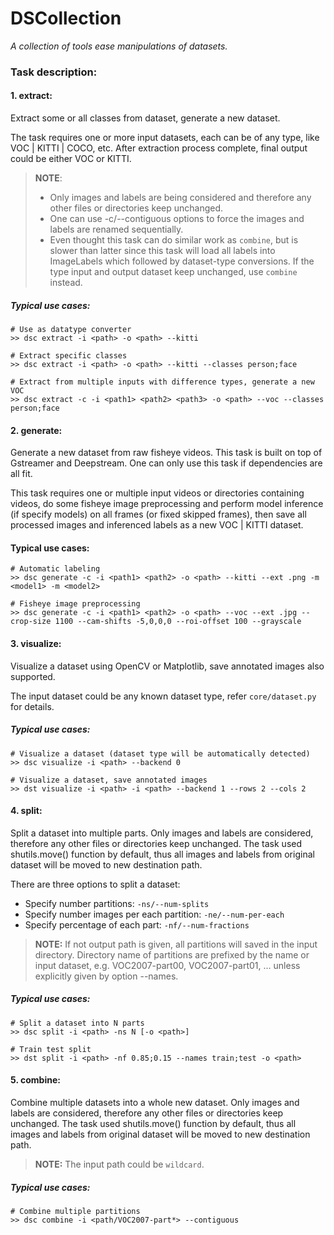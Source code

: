 # DSCollection

_A collection of tools ease manipulations of datasets._

### Task description:

#### 1. **extract**:
Extract some or all classes from dataset, generate a new dataset.

    
The task requires one or more input datasets, each can be of any type, like VOC | KITTI | COCO, etc. 
After extraction process complete, final output could be either VOC or KITTI.

> **NOTE**:
>- Only images and labels are being considered and therefore any
    other files or directories keep unchanged.
>- One can use -c/--contiguous options to force the images and labels
    are renamed sequentially. 
>- Even thought this task can do similar work as `combine`, but is slower
  than latter since this task will load all labels into ImageLabels which
  followed by dataset-type conversions. If the type input and output dataset
  keep unchanged, use `combine` instead.

##### Typical use cases:
```shell
# Use as datatype converter
>> dsc extract -i <path> -o <path> --kitti

# Extract specific classes
>> dsc extract -i <path> -o <path> --kitti --classes person;face

# Extract from multiple inputs with difference types, generate a new VOC
>> dsc extract -c -i <path1> <path2> <path3> -o <path> --voc --classes person;face
```
    
#### 2. **generate:**
Generate a new dataset from raw fisheye videos. This task is built on top of
Gstreamer and Deepstream. One can only use this task if dependencies are all fit.

This task requires one or multiple input videos or directories containing videos,
do some fisheye image preprocessing and perform model inference (if specify models)
on all frames (or fixed skipped frames), then save all processed images and inferenced
labels as a new VOC | KITTI dataset.

#### Typical use cases:

```shell
# Automatic labeling
>> dsc generate -c -i <path1> <path2> -o <path> --kitti --ext .png -m <model1> -m <model2>

# Fisheye image preprocessing
>> dsc generate -c -i <path1> <path2> -o <path> --voc --ext .jpg --crop-size 1100 --cam-shifts -5,0,0,0 --roi-offset 100 --grayscale

```

    
#### 3. **visualize**:
Visualize a dataset using OpenCV or Matplotlib, save annotated images also supported.

The input dataset could be any known dataset type, refer `core/dataset.py` for details.

    
##### Typical use cases:
```shell
# Visualize a dataset (dataset type will be automatically detected)
>> dsc visualize -i <path> --backend 0

# Visualize a dataset, save annotated images
>> dst visualize -i <path> -i <path> --backend 1 --rows 2 --cols 2
```
    
#### 4. **split**:
Split a dataset into multiple parts. Only images and labels are considered, therefore
any other files or directories keep unchanged. The task used shutils.move() function
by default, thus all images and labels from original dataset will be moved to new
destination path.

There are three options to split a dataset:
- Specify number partitions: `-ns/--num-splits`
- Specify number images per each partition: `-ne/--num-per-each`
- Specify percentage of each part: `-nf/--num-fractions`

> **NOTE:** 
If not output path is given, all partitions will saved in the input directory.
Directory name of partitions are prefixed by the name or input dataset, e.g.
VOC2007-part00, VOC2007-part01, ...
unless explicitly given by option --names.

##### Typical use cases:
```shell
# Split a dataset into N parts
>> dsc split -i <path> -ns N [-o <path>]

# Train test split
>> dst split -i <path> -nf 0.85;0.15 --names train;test -o <path>
```
  
#### 5. **combine**:
Combine multiple datasets into a whole new dataset. Only images and labels are
considered, therefore any other files or directories keep unchanged. The task
used shutils.move() function by default, thus all images and labels from original
dataset will be moved to new destination path.

> **NOTE:**
The input path could be `wildcard`.

##### Typical use cases:
```shell
# Combine multiple partitions
>> dsc combine -i <path/VOC2007-part*> --contiguous
```

